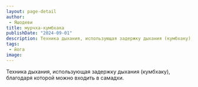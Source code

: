 ```yaml
---
layout: page-detail
author:
 - Яшодеви
title: мурчха-кумбхака
publishDate: "2024-09-01"
description: Техника дыхания, использующая задержку дыхания (кумбхаку), благодаря которой можно входить в самадхи.
tags:
 - йога
image: 
---
```


Техника дыхания, использующая задержку дыхания (кумбхаку), благодаря которой можно входить в самадхи.

